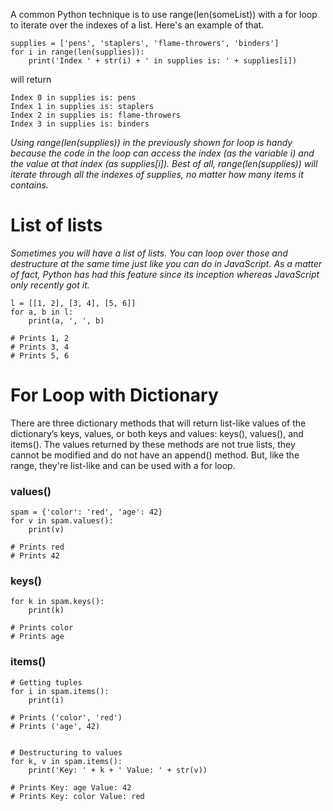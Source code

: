A common Python technique is to use range(len(someList)) with a for loop to iterate over the indexes of a list. Here's an example of that.

```
supplies = ['pens', 'staplers', 'flame-throwers', 'binders']
for i in range(len(supplies)):
    print('Index ' + str(i) + ' in supplies is: ' + supplies[i])
```

will return

```
Index 0 in supplies is: pens
Index 1 in supplies is: staplers
Index 2 in supplies is: flame-throwers
Index 3 in supplies is: binders
```

_Using range(len(supplies)) in the previously shown for loop is handy because the code in the loop can access the index (as the variable i) and the value at that index (as supplies[i]). Best of all, range(len(supplies)) will iterate through all the indexes of supplies, no matter how many items it contains._

# List of lists

_Sometimes you will have a list of lists. You can loop over those and destructure at the same time just like you can do in JavaScript. As a matter of fact, Python has had this feature since its inception whereas JavaScript only recently got it._

```
l = [[1, 2], [3, 4], [5, 6]]
for a, b in l:
    print(a, ', ', b)

# Prints 1, 2
# Prints 3, 4
# Prints 5, 6
```

# For Loop with Dictionary

There are three dictionary methods that will return list-like values of the dictionary’s keys, values, or both keys and values: keys(), values(), and items(). The values returned by these methods are not true lists, they cannot be modified and do not have an append() method. But, like the range, they're list-like and can be used with a for loop.

### values()

```
spam = {'color': 'red', 'age': 42}
for v in spam.values():
    print(v)

# Prints red
# Prints 42
```

### keys()

```
for k in spam.keys():
    print(k)

# Prints color
# Prints age
```

### items()

```
# Getting tuples
for i in spam.items():
    print(i)

# Prints ('color', 'red')
# Prints ('age', 42)


# Destructuring to values
for k, v in spam.items():
    print('Key: ' + k + ' Value: ' + str(v))

# Prints Key: age Value: 42
# Prints Key: color Value: red
```
